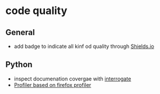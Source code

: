 # code quality 

## General
 * add badge to indicate all kinf od quality through [Shields.io](https://shields.io/)

## Python 
* inspect documenation covergae with [interrogate](https://interrogate.readthedocs.io/en/latest/)
* [Profiler based on firefox profiler](https://hacks.mozilla.org/2020/05/building-functiontrace-a-graphical-python-profiler/?utm_source=dev-newsletter&utm_medium=email&utm_campaign=may28-2020&utm_content=profiler) 
